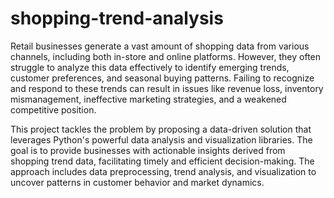 # shopping-trend-analysis

Retail businesses generate a vast amount of shopping data from various channels, including both in-store and online platforms. However, they often struggle to analyze this data effectively to identify emerging trends, customer preferences, and seasonal buying patterns. Failing to recognize and respond to these trends can result in issues like revenue loss, inventory mismanagement, ineffective marketing strategies, and a weakened competitive position.

This project tackles the problem by proposing a data-driven solution that leverages Python's powerful data analysis and visualization libraries. The goal is to provide businesses with actionable insights derived from shopping trend data, facilitating timely and efficient decision-making. The approach includes data preprocessing, trend analysis, and visualization to uncover patterns in customer behavior and market dynamics.
